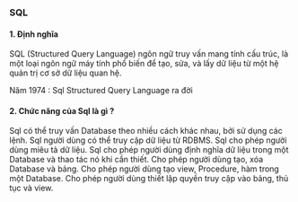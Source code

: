 ### SQL

#### 1. Định nghĩa
SQL (Structured Query Language) ngôn ngữ truy vấn mang tính cấu trúc, là một loại ngôn ngữ máy tính phổ biến để tạo, sửa, và lấy dữ liệu từ một hệ quản trị cơ sở dữ liệu quan hệ. 

Năm 1974 : Sql Structured Query Language  ra đời
#### 2. Chức năng của Sql là gì ?
Sql có thể truy vấn Database theo nhiều cách khác nhau, bởi sử dụng các lệnh.
Sql người dùng có thể truy cập dữ liệu từ RDBMS.
Sql cho phép người dùng miêu tả dữ liệu.
Sql cho phép người dùng định nghĩa dữ liệu trong một Database và thao tác nó khi cần thiết.
Cho phép người dùng tạo, xóa Database và bảng.
Cho phép người dùng tạo view, Procedure, hàm trong một Database.
Cho phép người dùng thiết lập quyền truy cập vào bảng, thủ tục và view.